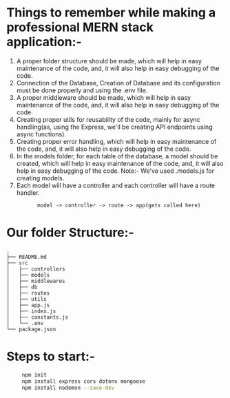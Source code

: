 # Things to remember while making a professional MERN stack application:-

1. A proper folder structure should be made, which will help in easy maintenance of the code, and, it will also help in easy debugging of the code.
2. Connection of the Database, Creation of Database and its configuration must be done properly and using the .env file.
3. A proper middleware should be made, which will help in easy maintenance of the code, and, it will also help in easy debugging of the code.
4. Creating proper utils for reusability of the code, mainly for async handling(as, using the Express, we'll be creating API endpoints using async functions).
5. Creating proper error handling, which will help in easy maintenance of the code, and, it will also help in easy debugging of the code.
6. In the models folder, for each table of the database, a model should be created, which will help in easy maintenance of the code, and, it will also help in easy debugging of the code. Note:- We've used .models.js for creating models.
7. Each model will have a controller and each controller will have a route handler.
``` flow
          model -> controller -> route -> app(gets called here)
```          


# Our folder Structure:-
```
.
├── README.md
├── src
│   ├── controllers
│   ├── models
│   ├── middlewares
│   ├── db
│   ├── routes
│   ├── utils
│   ├── app.js
│   ├── index.js
│   ├── constants.js
│   └── .env
└── package.json
```


# Steps to start:-
``` bash
     npm init
     npm install express cors dotenv mongoose
     npm install nodemon --save-dev
```